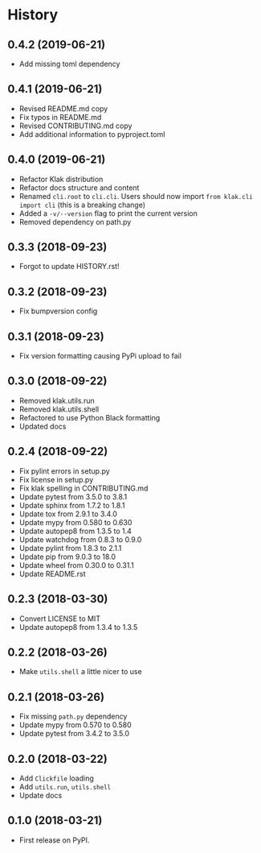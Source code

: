 # History

## 0.4.2 (2019-06-21)

-   Add missing toml dependency

## 0.4.1 (2019-06-21)

-   Revised README.md copy
-   Fix typos in README.md
-   Revised CONTRIBUTING.md copy
-   Add additional information to pyproject.toml

## 0.4.0 (2019-06-21)

-   Refactor Klak distribution
-   Refactor docs structure and content
-   Renamed `cli.root` to `cli.cli`. Users should now import `from klak.cli import cli` (this is a breaking change)
-   Added a `-v/--version` flag to print the current version
-   Removed dependency on path.py

## 0.3.3 (2018-09-23)

-   Forgot to update HISTORY.rst!

## 0.3.2 (2018-09-23)

-   Fix bumpversion config

## 0.3.1 (2018-09-23)

-   Fix version formatting causing PyPi upload to fail

## 0.3.0 (2018-09-22)

-   Removed klak.utils.run
-   Removed klak.utils.shell
-   Refactored to use Python Black formatting
-   Updated docs

## 0.2.4 (2018-09-22)

-   Fix pylint errors in setup.py
-   Fix license in setup.py
-   Fix klak spelling in CONTRIBUTING.md
-   Update pytest from 3.5.0 to 3.8.1
-   Update sphinx from 1.7.2 to 1.8.1
-   Update tox from 2.9.1 to 3.4.0
-   Update mypy from 0.580 to 0.630
-   Update autopep8 from 1.3.5 to 1.4
-   Update watchdog from 0.8.3 to 0.9.0
-   Update pylint from 1.8.3 to 2.1.1
-   Update pip from 9.0.3 to 18.0
-   Update wheel from 0.30.0 to 0.31.1
-   Update README.rst

## 0.2.3 (2018-03-30)

-   Convert LICENSE to MIT
-   Update autopep8 from 1.3.4 to 1.3.5

## 0.2.2 (2018-03-26)

-   Make `utils.shell` a little nicer to use

## 0.2.1 (2018-03-26)

-   Fix missing `path.py` dependency
-   Update mypy from 0.570 to 0.580
-   Update pytest from 3.4.2 to 3.5.0

## 0.2.0 (2018-03-22)

-   Add `Clickfile` loading
-   Add `utils.run`, `utils.shell`
-   Update docs

## 0.1.0 (2018-03-21)

-   First release on PyPI.
